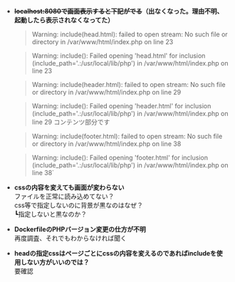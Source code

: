 - **~~localhost:8080で画面表示すると下記がでる~~（出なくなった。理由不明、起動したら表示されなくなってた）**<br>
    >Warning: include(head.html): failed to open stream: No such file or directory in /var/www/html/index.php on line 23

    >Warning: include(): Failed opening 'head.html' for inclusion (include_path='.:/usr/local/lib/php') in /var/www/html/index.php on line 23

    >Warning: include(header.html): failed to open stream: No such file or directory in /var/www/html/index.php on line 29

    >Warning: include(): Failed opening 'header.html' for inclusion (include_path='.:/usr/local/lib/php') in /var/www/html/index.php on line 29
    コンテンツ部分です

    >Warning: include(footer.html): failed to open stream: No such file or directory in /var/www/html/index.php on line 38

    >Warning: include(): Failed opening 'footer.html' for inclusion (include_path='.:/usr/local/lib/php') in /var/www/html/index.php on line 38`

- **cssの内容を変えても画面が変わらない**<br>
    ファイルを正常に読み込めてない？<br>
    css等で指定しないのに背景が黒なのはなぜ？<br> 
    ┗指定しないと黒なのか？

- **DockerfileのPHPバージョン変更の仕方が不明**<br>
    再度調査、それでもわからなければ聞く

- **headの指定cssはページごとにcssの内容を変えるのであればincludeを使用しない方がいいのでは？**<br>
    要確認